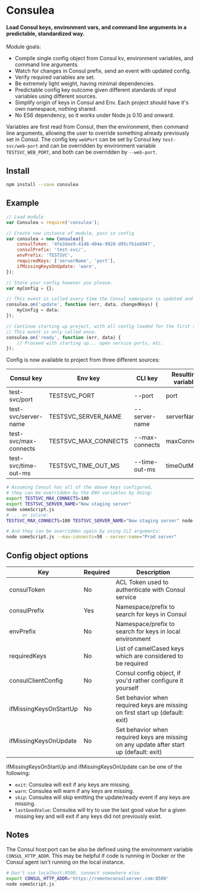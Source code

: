 # Consulea
#### Load Consul keys, environment vars, and command line arguments in a predictable, standardized way.

Module goals:
- Compile single config object from Consul kv, environment variables, and command line arguments.
- Watch for changes in Consul prefix, send an event with updated config.
- Verify required variables are set.
- Be extremely light weight, having minimal dependencies.
- Predictable config key outcome given different standards of input variables using different sources.
- Simplify origin of keys in Consul and Env. Each project should have it's own namespace, nothing shared.
- No ES6 dependency, so it works under Node.js 0.10 and onward.

Variables are first read from Consul, then the environment, then command line arguments, allowing the user to override something already previously set in Consul. The config key `webPort` can be set by Consul key `test-svc/web-port` and can be overridden by environment variable `TESTSVC_WEB_PORT`, and both can be overridden by `--web-port`.

## Install
```bash
npm install --save consulea
```

## Example
```javascript
// Load module
var Consulea = require('consulea');

// Create new instance of module, pass in config
var consulea = new Consulea({
    consulToken: '4fe3dee9-4148-404e-9928-d95cfb1e6947',
    consulPrefix: 'test-svc/',
    envPrefix: 'TESTSVC',
    requiredKeys: ['serverName', 'port'],
    ifMissingKeysOnUpdate: 'warn',
});

// Store your config however you please.
var myConfig = {};

// This event is called every time the Consul namespace is updated and upon first start.
consulea.on('update', function (err, data, changedKeys) {
    myConfig = data;
});

// Continue starting up project, with all config loaded for the first time.
// This event is only called once.
consulea.on('ready', function (err, data) {
    // Proceed with starting up... open service ports, etc.
});
```

Config is now available to project from three different sources:

| Consul key | Env key | CLI key | Resulting variable |
| - | - | - | - |
| test-svc/port         | TESTSVC_PORT         | --port         | port        |
| test-svc/server-name  | TESTSVC_SERVER_NAME  | --server-name  | serverName  |
| test-svc/max-connects | TESTSVC_MAX_CONNECTS | --max-connects | maxConnects |
| test-svc/time-out-ms  | TESTSVC_TIME_OUT_MS  | --time-out-ms  | timeOutMs   |

```bash
# Assuming Consul has all of the above keys configured,
# they can be overridden by the ENV variables by doing:
export TESTSVC_MAX_CONNECTS=100
export TESTSVC_SERVER_NAME="New staging server"
node someScript.js
# ... or inline:
TESTSVC_MAX_CONNECTS=100 TESTSVC_SERVER_NAME="New staging server" node someScript.js

# And they can be overridden again by using CLI arguments:
node someScript.js --max-connects=50 --server-name="Prod server"
```

## Config object options
| Key | Required | Description |
| - | - | - |
| consulToken            | No  | ACL Token used to authenticate with Consul service |
| consulPrefix           | Yes | Namespace/prefix to search for keys in Consul |
| envPrefix              | No  | Namespace/prefix to search for keys in local environment |
| requiredKeys           | No  | List of camelCased keys which are considered to be required |
| consulClientConfig     | No  | Consul config object, if you'd rather configure it yourself |
| ifMissingKeysOnStartUp | No  | Set behavior when required keys are missing on first start up (default: exit) |
| ifMissingKeysOnUpdate  | No  | Set behavior when required keys are missing on any update after start up (default: exit) |

ifMissingKeysOnStartUp and ifMissingKeysOnUpdate can be one of the following:
- `exit`: Consulea will exit if any keys are missing.
- `warn`: Consulea will warn if any keys are missing.
- `skip`: Consulea will skip emitting the update/ready event if any keys are missing.
- `lastGoodValue`: Consulea will try to use the last good value for a given missing key and will exit if any keys did not previously exist.

## Notes

The Consul host:port can be also be defined using the environment variable `CONSUL_HTTP_ADDR`. This may be helpful if code is running in Docker or the Consul agent isn't running on the local instance.

```bash
# Don't use localhost:8500, connect somewhere else
export CONSUL_HTTP_ADDR='https://remoteconsulserver.com:8500'
node someScript.js
```

